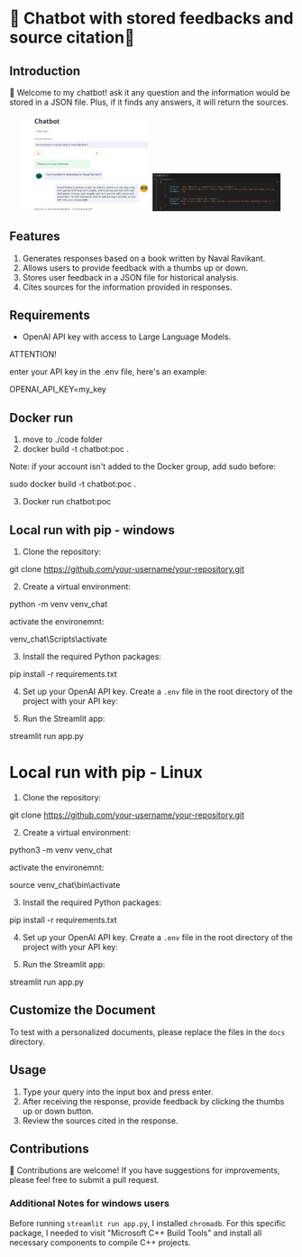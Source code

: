 # 💁 Chatbot with stored feedbacks and source citation📝
## Introduction

🤖 Welcome to my chatbot! ask it any question and the information would be stored in a JSON file. Plus, if it finds any answers, it will return the sources. 

<p align="center">
  <img src="code/img/screen_1.png" alt="Alt text" width="45%"/>
  <img src="code/img/screen_2.png" alt="Alt text" width="45%"/>
</p>




## Features

1. Generates responses based on a book written by Naval Ravikant.
2. Allows users to provide feedback with a thumbs up or down.
3. Stores user feedback in a JSON file for historical analysis.
4. Cites sources for the information provided in responses.

## Requirements

- OpenAI API key with access to Large Language Models.

ATTENTION!

enter your API key in the .env file, here's an example:

OPENAI_API_KEY=my_key

## Docker run
1. move to ./code folder
2. docker build -t chatbot:poc .

Note: if your account isn't added to the Docker group, add sudo before: 

sudo docker build -t chatbot:poc .

3. Docker run chatbot:poc

## Local run with pip - windows

1. Clone the repository:

git clone https://github.com/your-username/your-repository.git

2. Create a virtual environment:

python -m venv venv_chat

activate the environemnt:

venv_chat\Scripts\activate

3. Install the required Python packages:

pip install -r requirements.txt

4. Set up your OpenAI API key. Create a `.env` file in the root directory of the project with your API key:

5. Run the Streamlit app:

streamlit run app.py

# Local run with pip - Linux

1. Clone the repository:

git clone https://github.com/your-username/your-repository.git

2. Create a virtual environment:

python3 -m venv venv_chat

activate the environemnt:

source venv_chat\bin\activate

3. Install the required Python packages:

pip install -r requirements.txt

4. Set up your OpenAI API key. Create a `.env` file in the root directory of the project with your API key:

5. Run the Streamlit app:

streamlit run app.py


## Customize the Document

To test with a personalized documents, please replace the files in the `docs` directory.

## Usage

1. Type your query into the input box and press enter.
2. After receiving the response, provide feedback by clicking the thumbs up or down button.
3. Review the sources cited in the response.

## Contributions

📝 Contributions are welcome! If you have suggestions for improvements, please feel free to submit a pull request.

### Additional Notes for windows users

Before running `streamlit run app.py`, I installed `chromadb`. For this specific package, I needed to visit "Microsoft C++ Build Tools" and install all necessary components to compile C++ projects.

